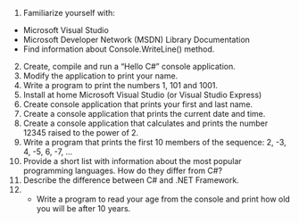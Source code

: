 
1.	Familiarize yourself with: 
  - Microsoft Visual Studio
  - Microsoft Developer Network (MSDN) Library Documentation
  - Find information about Console.WriteLine() method.
2.	Create, compile and run a “Hello C#” console application.
3.	Modify the application to print your name.
4.	Write a program to print the numbers 1, 101 and 1001.
5.	Install at home Microsoft Visual Studio (or Visual Studio Express)
6.	Create console application that prints your first and last name.
7.	Create a console application that prints the current date and time.
8.	Create a console application that calculates and prints the number 12345 raised to the power of 2.
9.	Write a program that prints the first 10 members of the sequence: 2, -3, 4, -5, 6, -7, ...
10.	Provide a short list with information about the most popular programming languages. How do they differ from C#?
11.	Describe the difference between C# and .NET Framework.
12.	* Write a program to read your age from the console and print how old you will be after 10 years.
